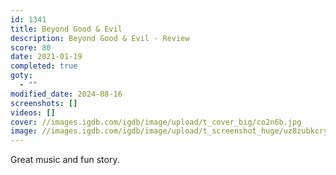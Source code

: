 ```yaml
---
id: 1341
title: Beyond Good & Evil
description: Beyond Good & Evil - Review
score: 80
date: 2021-01-19
completed: true
goty:
  - ""
modified_date: 2024-08-16
screenshots: []
videos: []
cover: //images.igdb.com/igdb/image/upload/t_cover_big/co2n6b.jpg
image: //images.igdb.com/igdb/image/upload/t_screenshot_huge/uz8zubkcryfmgsclgkua.jpg
---
```

Great music and fun story.